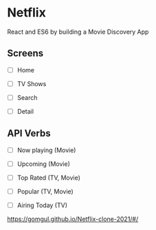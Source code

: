 # Netflix

React and ES6 by building a Movie Discovery App

## Screens

- [ ] Home
- [ ] TV Shows
- [ ] Search
- [ ] Detail


## API Verbs

- [ ] Now playing (Movie)
- [ ] Upcoming (Movie)
- [ ] Top Rated (TV, Movie)
- [ ] Popular (TV, Movie)
- [ ] Airing Today (TV)


https://gomgul.github.io/Netflix-clone-2021/#/